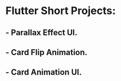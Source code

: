 # Flutter Short Projects: 

## - Parallax Effect UI. 
## - Card Flip Animation.  
## - Card Animation UI.

 
